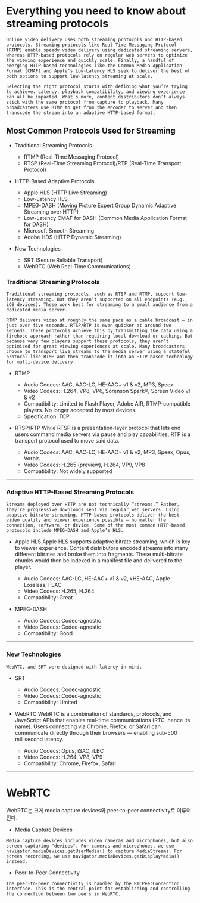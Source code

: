 # Everything you need to know about streaming protocols

```
Online video delivery uses both streaming protocols and HTTP-based protocols. Streaming protocols like Real-Time Messaging Protocol (RTMP) enable speedy video delivery using dedicated streaming servers, whereas HTTP-based protocols rely on regular web servers to optimize the viewing experience and quickly scale. Finally, a handful of emerging HTTP-based technologies like the Common Media Application Format (CMAF) and Apple’s Low-Latency HLS seek to deliver the best of both options to support low-latency streaming at scale.
```

```
Selecting the right protocol starts with defining what you’re trying to achieve. Latency, playback compatibility, and viewing experience can all be impacted. What’s more, content distributors don’t always stick with the same protocol from capture to playback. Many broadcasters use RTMP to get from the encoder to server and then transcode the stream into an adaptive HTTP-based format.
```

## Most Common Protocols Used for Streaming

* Traditional Streaming Protocols
	* RTMP (Real-Time Messaging Protocol)
	* RTSP (Real-Time Streaming Protocol)/RTP (Real-Time Transport Protocol)

* HTTP-Based Adaptive Protocols
	* Apple HLS (HTTP Live Streaming)
	* Low-Latency HLS
	* MPEG-DASH (Moving Picture Expert Group Dynamic Adaptive Streaming over HTTP)
	* Low-Latency CMAF for DASH (Common Media Application Format for DASH)
	* Microsoft Smooth Streaming
	* Adobe HDS (HTTP Dynamic Streaming)

* New Technologies
	* SRT (Secure Reliable Transport)
	* WebRTC (Web Real-Time Communications)

### Traditional Streaming Protocols

```
Traditional streaming protocols, such as RTSP and RTMP, support low-latency streaming. But they aren’t supported on all endpoints (e.g., iOS devices). These work best for streaming to a small audience from a dedicated media server.

RTMP delivers video at roughly the same pace as a cable broadcast — in just over five seconds. RTSP/RTP is even quicker at around two seconds. These protocols achieve this by transmitting the data using a firehose approach rather than requiring local download or caching. But because very few players support these protocols, they aren’t optimized for great viewing experiences at scale. Many broadcasters choose to transport live streams to the media server using a stateful protocol like RTMP and then transcode it into an HTTP-based technology for multi-device delivery.
```

* RTMP
	* Audio Codecs: AAC, AAC-LC, HE-AAC+ v1 & v2, MP3, Speex
	* Video Codecs: H.264, VP8, VP6, Sorenson Spark®, Screen Video v1 & v2
	* Compatibility: Limited to Flash Player, Adobe AIR, RTMP-compatible players. No longer accepted by most devices.
	* Specification: TCP

* RTSP/RTP
	While RTSP is a presentation-layer protocol that lets end users command media servers via pause and play capabilities, RTP is a transport protocol used to move said data.
	* Audio Codecs: AAC, AAC-LC, HE-AAC+ v1 & v2, MP3, Speex, Opus, Vorbis
	* Video Codecs: H.265 (preview), H.264, VP9, VP8
	* Compatibility: Not widely supported

---

### Adaptive HTTP-Based Streaming Protocols

```
Streams deployed over HTTP are not technically “streams.” Rather, they’re progressive downloads sent via regular web servers. Using adaptive bitrate streaming, HTTP-based protocols deliver the best video quality and viewer experience possible — no matter the connection, software, or device. Some of the most common HTTP-based protocols include MPEG-DASH and Apple’s HLS.
```

* Apple HLS
	Apple HLS supports adaptive bitrate streaming, which is key to viewer experience. Content distributors encoded streams into many different bitrates and broke them into fragments. These multi-bitrate chunks would then be indexed in a manifest file and delivered to the player.
	* Audio Codecs: AAC-LC, HE-AAC+ v1 & v2, xHE-AAC, Apple Lossless, FLAC
	* Video Codecs: H.265, H.264
	* Compatibility: Great

* MPEG-DASH
	* Audio Codecs: Codec-agnostic
	* Video Codecs: Codec-agnostic
	* Compatibility: Good

---

### New Technologies

```
WebRTC, and SRT were designed with latency in mind.
```

* SRT
	* Audio Codecs: Codec-agnostic
	* Video Codecs: Codec-agnostic
	* Compatibility: Limited

* WebRTC
	WebRTC is a combination of standards, protocols, and JavaScript APIs that enables real-time communications (RTC, hence its name). Users connecting via Chrome, Firefox, or Safari can communicate directly through their browsers — enabling sub-500 millisecond latency.
	* Audio Codecs: Opus, iSAC, iLBC
	* Video Codecs: H.264, VP8, VP9
	* Compatibility: Chrome, Firefox, Safari

---

# WebRTC

WebRTC는 크게 media capture devices와 peer-to-peer connectivity로 이루어진다.

* Media Capture Devices
```
Media capture devices includes video cameras and microphones, but also screen capturing "devices". For cameras and microphones, we use navigator.mediaDevices.getUserMedia() to capture MediaStreams. For screen recording, we use navigator.mediaDevices.getDisplayMedia() instead.
```

* Peer-to-Peer Connectivity
```
The peer-to-peer connectivity is handled by the RTCPeerConnection interface. This is the central point for establishing and controlling the connection between two peers in WebRTC.
```


